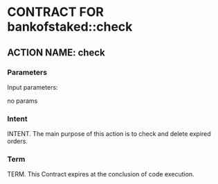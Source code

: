 # CONTRACT FOR bankofstaked::check

## ACTION NAME: check

### Parameters
Input parameters:

no params

### Intent
INTENT. The main purpose of this action is to check and delete expired orders.

### Term
TERM. This Contract expires at the conclusion of code execution.
